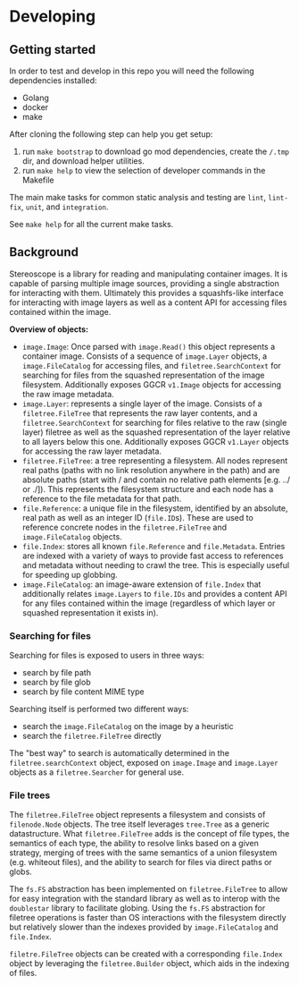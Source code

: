 # Developing

## Getting started

In order to test and develop in this repo you will need the following dependencies installed:
- Golang
- docker
- make

After cloning the following step can help you get setup:
1. run `make bootstrap` to download go mod dependencies, create the `/.tmp` dir, and download helper utilities.
2. run `make help` to view the selection of developer commands in the Makefile

The main make tasks for common static analysis and testing are `lint`, `lint-fix`, `unit`, and `integration`.

See `make help` for all the current make tasks.

## Background

Stereoscope is a library for reading and manipulating container images. It is capable of parsing multiple image 
sources, providing a single abstraction for interacting with them. Ultimately this provides a squashfs-like 
interface for interacting with image layers as well as a content API for accessing files contained within 
the image.

**Overview of objects:**
- `image.Image`: Once parsed with `image.Read()` this object represents a container image. Consists of a sequence of `image.Layer` objects, a `image.FileCatalog` for accessing files, and `filetree.SearchContext` for searching for files from the squashed representation of the image filesystem. Additionally exposes GGCR `v1.Image` objects for accessing the raw image metadata.
- `image.Layer`: represents a single layer of the image. Consists of a `filetree.FileTree` that represents the raw layer contents, and a `filetree.SearchContext` for searching for files relative to the raw (single layer) filetree as well as the squashed representation of the layer relative to all layers below this one.  Additionally exposes GGCR `v1.Layer` objects for accessing the raw layer metadata.
- `filetree.FileTree`: a tree representing a filesystem. All nodes represent real paths (paths with no link resolution anywhere in the path) and are absolute paths (start with / and contain no relative path elements [e.g. ../ or ./]). This represents the filesystem structure and each node has a reference to the file metadata for that path.
- `file.Reference`: a unique file in the filesystem, identified by an absolute, real path as well as an integer ID (`file.ID`s). These are used to reference concrete nodes in the `filetree.FileTree` and `image.FileCatalog` objects.
- `file.Index`: stores all known `file.Reference` and `file.Metadata`. Entries are indexed with a variety of ways to provide fast access to references and metadata without needing to crawl the tree. This is especially useful for speeding up globbing.
- `image.FileCatalog`:  an image-aware extension of `file.Index` that additionally relates `image.Layers` to `file.IDs` and provides a content API for any files contained within the image (regardless of which layer or squashed representation it exists in). 

### Searching for files

Searching for files is exposed to users in three ways:
- search by file path
- search by file glob
- search by file content MIME type

Searching itself is performed two different ways:
- search the `image.FileCatalog` on the image by a heuristic
- search the `filetree.FileTree` directly

The "best way" to search is automatically determined in the `filetree.searchContext` object, exposed on `image.Image` and `image.Layer` objects as a `filetree.Searcher` for general use.

### File trees

The `filetree.FileTree` object represents a filesystem and consists of `filenode.Node` objects. The tree itself leverages `tree.Tree` as a generic datastructure. What `filetree.FileTree` adds is the concept of file types, the semantics of each type, the ability to resolve links based on a given strategy, merging of trees with the same semantics of a union filesystem (e.g. whiteout files), and the ability to search for files via direct paths or globs. 

The `fs.FS` abstraction has been implemented on `filetree.FileTree` to allow for easy integration with the standard library as well as to interop with the `doublestar` library to facilitate globing. Using the `fs.FS` abstraction for filetree operations is faster than OS interactions with the filesystem directly but relatively slower than the indexes provided by `image.FileCatalog` and `file.Index`.

`filetre.FileTree` objects can be created with a corresponding `file.Index` object by leveraging the `filetree.Builder` object, which aids in the indexing of files. 
